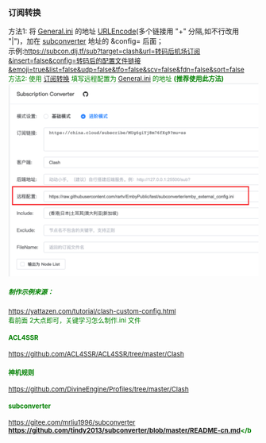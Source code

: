 ### 订阅转换 
方法1: 将 [General.ini](https://raw.githubusercontent.com/Pai333/World/main/Clash/Config/Online/General.ini) 的地址 [URLEncode](https://www.urlencoder.org/)(多个链接用 "+" 分隔,如不行改用 "|")，加在 [subconverter](https://github.com/tindy2013/subconverter/blob/master/README-cn.md) 地址的 &config= 后面；<br>
示例:<font color=#008000 size=2>https://subcon.dlj.tf/sub?target=clash&url=转码后机场订阅&insert=false&config=转码后的配置文件链接&emoji=true&list=false&udp=false&tfo=false&scv=false&fdn=false&sort=false<font><br>
方法2: 使用 [订阅转换](https://acl4ssr-sub.github.io/) 填写远程配置为 [General.ini](https://raw.githubusercontent.com/Pai333/World/main/Clash/Config/Online/General.ini) 的地址 <b>(推荐使用此方法)</b><br>
![示例](https://raw.githubusercontent.com/Pai333/World/main/Clash/Config/Online/eg.subWeb.png)<br>

##### 制作示例来源：
https://yattazen.com/tutorial/clash-custom-config.html<br>
看前面 2大点即可，关键学习怎么制作.ini 文件<br>
#### ACL4SSR
https://github.com/ACL4SSR/ACL4SSR/tree/master/Clash<br>
#### 神机规则
https://github.com/DivineEngine/Profiles/tree/master/Clash<br>
#### subconverter
https://gitee.com/mrliu1996/subconverter<br>
<b>https://github.com/tindy2013/subconverter/blob/master/README-cn.md</b<br>
